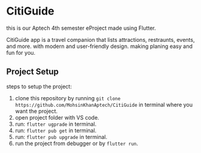 # CitiGuide

this is our Aptech 4th semester eProject made using Flutter.

CitiGuide app is a travel companion that lists attractions, restraunts, events, and more.
with modern and user-friendly design.
making planing easy and fun for you.

## Project Setup

steps to setup the project:

1. clone this repository by running `git clone https://github.com/MohsinKhanAptech/CitiGuide` in terminal where you want the project.
2. open project folder with VS code.
3. run: `flutter ugprade` in terminal.
4. run: `flutter pub get` in terminal.
5. run: `flutter pub upgrade` in terminal.
6. run the project from debugger or by `flutter run`.
